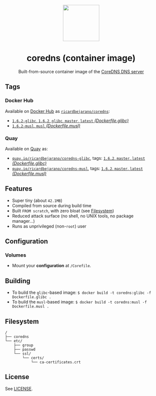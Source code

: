 <p align="center"><img src="https://emojipedia-us.s3.dualstack.us-west-1.amazonaws.com/thumbs/320/apple/198/earth-globe-europe-africa_1f30d.png" width="120px"></p>
<h1 align="center">coredns (container image)</h1>
<p align="center">Built-from-source container image of the <a href="https://coredns.io/">CoreDNS DNS server</a></p>


## Tags

### Docker Hub

Available on [Docker Hub](https://hub.docker.com) as [`ricardbejarano/coredns`](https://hub.docker.com/r/ricardbejarano/coredns):

- [`1.6.2-glibc`, `1.6.2`, `glibc`, `master`, `latest` *(Dockerfile.glibc)*](https://github.com/ricardbejarano/coredns/blob/master/Dockerfile.glibc)
- [`1.6.2-musl`, `musl` *(Dockerfile.musl)*](https://github.com/ricardbejarano/coredns/blob/master/Dockerfile.musl)

### Quay

Available on [Quay](https://quay.io) as:

- [`quay.io/ricardbejarano/coredns-glibc`](https://quay.io/repository/ricardbejarano/coredns-glibc), tags: [`1.6.2`, `master`, `latest` *(Dockerfile.glibc)*](https://github.com/ricardbejarano/coredns/blob/master/Dockerfile.glibc)
- [`quay.io/ricardbejarano/coredns-musl`](https://quay.io/repository/ricardbejarano/coredns-musl), tags: [`1.6.2`, `master`, `latest` *(Dockerfile.musl)*](https://github.com/ricardbejarano/coredns/blob/master/Dockerfile.musl)


## Features

* Super tiny (about `42.1MB`)
* Compiled from source during build time
* Built `FROM scratch`, with zero bloat (see [Filesystem](#filesystem))
* Reduced attack surface (no shell, no UNIX tools, no package manager...)
* Runs as unprivileged (non-`root`) user


## Configuration

### Volumes

- Mount your **configuration** at `/Corefile`.


## Building

- To build the `glibc`-based image: `$ docker build -t coredns:glibc -f Dockerfile.glibc .`
- To build the `musl`-based image: `$ docker build -t coredns:musl -f Dockerfile.musl .`


## Filesystem

```
/
├── coredns
└── etc/
    ├── group
    ├── passwd
    └── ssl/
        └── certs/
            └── ca-certificates.crt
```


## License

See [LICENSE](https://github.com/ricardbejarano/coredns/blob/master/LICENSE).
